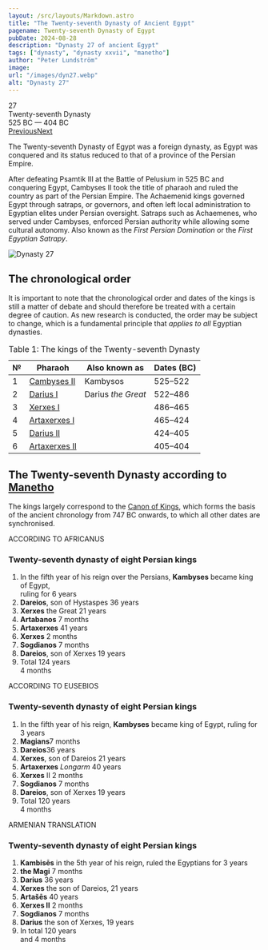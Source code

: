 ```yaml
---
layout: /src/layouts/Markdown.astro
title: "The Twenty-seventh Dynasty of Ancient Egypt"
pagename: Twenty-seventh Dynasty of Egypt
pubDate: 2024-08-28
description: "Dynasty 27 of ancient Egypt"
tags: ["dynasty", "dynasty xxvii", "manetho"]
author: "Peter Lundström"
image:
url: "/images/dyn27.webp"
alt: "Dynasty 27"
---
```


<div class="dynruta float-right ml-4 mb-3 mt-4">
	<div class="flex flex-col justify-center items-center [text-shadow:_0_1px_0_rgb(255_255_255_/_20%)]">
		<div class="text-9xl font-bold [text-shadow:_0_1px_0_rgb(255_255_255_/_40%)]">27</div>
		<div>Twenty-seventh Dynasty</div>
		<div>525 BC &mdash; 404 BC</div>
		<div class="w-full flex justify-between"><a href="/dynasty/26">Previous</a><a href="/dynasty/28">Next</a></div>
	</div>
</div>

<p class="lead">
The Twenty-seventh Dynasty of Egypt was a foreign dynasty, as Egypt was conquered and its status reduced to that of a province of the Persian Empire. </p>
<p>
After defeating Psamtik III at the Battle of Pelusium in 525 BC and conquering Egypt, Cambyses II took the title of pharaoh and ruled the country as part of the Persian Empire. The Achaemenid kings governed Egypt through satraps, or governors, and often left local administration to Egyptian elites under Persian oversight. Satraps such as Achaemenes, who served under Cambyses, enforced Persian authority while allowing some cultural autonomy. Also known as the <i>First Persian Domination</i> or the <i>First Egyptian Satrapy</i>. 
</p>

<img class="w-full rounded-sm sm:rounded-xl my-10" src="/images/dyn27.webp" alt="Dynasty 27">

<h2>The chronological order</h2>
<p>
It is important to note that the chronological order and dates of the kings is still a matter of debate and should therefore be treated with a certain degree of caution. As new research is conducted, the order may be subject to change, which is a fundamental principle that <i>applies to all</i> Egyptian dynasties.
</p>

<table>
	<caption class="py-2 text-sm">Table 1: The kings of the Twenty-seventh Dynasty</caption>
	<thead>
		<tr>
			<th scope="col" class="w-5 text-center">№</th>
			<th scope="col" class="pl-3">Pharaoh</th>
			<th scope="col" class="pl-3">Also known as</th>
			<th scope="col" class="pl-3">Dates (BC)</th>
		</tr>
	</thead>
	<tbody>
<tr><td>1</td><td><a href="/pharaohs/Cambyses-II">Cambyses II</a></td><td>Kambysos</td><td>525&ndash;522</td></tr>
<tr><td>2</td><td><a href="/pharaohs/Darius-I">Darius I</a></td><td>Darius <i>the Great</i></td><td>522&ndash;486</td></tr>
<tr><td>3</td><td><a href="/pharaohs/Xerxes-I">Xerxes I</a></td><td></td><td>486&ndash;465</td></tr>
<tr><td>4</td><td><a href="/pharaohs/Artaxerxes-I">Artaxerxes I</a></td><td></td><td>465&ndash;424</td></tr>
<tr><td>5</td><td><a href="/pharaohs/Darius-II">Darius II</a></td><td></td><td>424&ndash;405</td></tr>
<tr><td>6</td><td><a href="/pharaohs/Artaxerxes-II">Artaxerxes II</a></td><td></td><td>405&ndash;404</td></tr>
	</tbody>
</table>

<h2 class="mt-10 text-wrap">The Twenty-seventh Dynasty according to <a href="/authors/manetho">Manetho</a></h2>

<p class="pb-6">
The kings largely correspond to the <a href="https://en.wikipedia.org/wiki/Canon_of_Kings" target="_blank">Canon of Kings</a>, which forms the basis of the ancient chronology from 747 BC onwards, to which all other dates are synchronised.
</p>
<div class="dynasty">
	<div class="w-full">
		<div class="according">ACCORDING TO AFRICANUS</div>
		<h3>Twenty-seventh dynasty of eight Persian kings</h3>
		<ol class="farao">
			<li>
				In the fifth year of his reign over the Persians, <b>Kambyses</b> became king of Egypt,<br />ruling for <span class="y">6 years</span>
			</li>
			<li><b>Dareios</b>, son of Hystaspes <span class="y">36 years</span></li>
			<li><b>Xerxes</b> the Great <span class="y">21 years</span></li>
			<li><b>Artabanos</b> <span class="y">7 months</span></li>
			<li><b>Artaxerxes</b> <span class="y">41 years</span></li>
			<li><b>Xerxes</b> <span class="y">2 months</span></li>
			<li><b>Sogdianos</b> <span class="y">7 months</span></li>
			<li><b>Dareios</b>, son of Xerxes <span class="y">19 years</span></li>
			<li class="total">Total <span class="y">124 years<br />4 months</span></li>
		</ol>
	</div>
	<div class="w-full">
		<div class="according">ACCORDING TO EUSEBIOS</div>
		<h3>Twenty-seventh dynasty of eight Persian kings</h3>
		<ol class="farao">
			<li>
				In the fifth year of his reign, <b>Kambyses</b> became king of Egypt, ruling for <span class="y">3 years</span>
			</li>
			<li><b>Magians</b><span class="y">7 months</span></li>
			<li><b>Dareios</b><span class="y">36 years</span></li>
			<li><b>Xerxes</b>, son of Dareios <span class="y">21 years</span></li>
			<li><b>Artaxerxes</b> <i>Longarm</i> <span class="y">40 years</span></li>
			<li><b>Xerxes</b> II <span class="y">2 months</span></li>
			<li><b>Sogdianos</b> <span class="y">7 months</span></li>
			<li><b>Dareios</b>, son of Xerxes <span class="y">19 years</span></li>
			<li class="total">Total <span class="y">120 years<br />4 months</span></li>
		</ol>
	</div>
	<div class="w-full">
		<div class="according">ARMENIAN TRANSLATION</div>
		<h3>Twenty-seventh dynasty of eight Persian kings</h3>
		<ol class="farao">
			<li>
				<b lang="xcl">Kambisēs</b> in the 5th year of his reign, ruled the Egyptians for <span class="y">3 years</span>
			</li>
			<li><b lang="xcl">the Magi</b> <span class="y">7 months</span></li>
			<li><b lang="xcl">Darius</b> <span class="y">36 years</span></li>
			<li>
				<b lang="xcl">Xerxes</b> the son of Dareios, <span class="y">21 years</span>
			</li>
			<li><b lang="xcl">Artašēs</b> <span class="y">40 years</span></li>
			<li><b lang="xcl">Xerxes II</b> <span class="y">2 months</span></li>
			<li><b lang="xcl">Sogdianos</b> <span class="y">7 months</span></li>
			<li><b lang="xcl">Darius</b> the son of Xerxes, <span class="y">19 years</span></li>
			<li class="total">In total <span class="y">120 years<br />and 4 months</span></li>
		</ol>
	</div>
</div>
